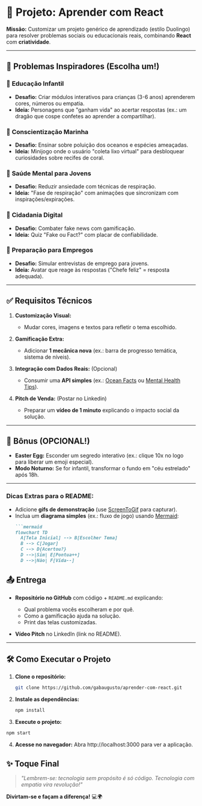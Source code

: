 # 🚀 Projeto: Aprender com React

**Missão:** Customizar um projeto genérico de aprendizado (estilo Duolingo) para resolver problemas sociais ou educacionais reais, combinando **React** com **criatividade**.  

---

## 📌 Problemas Inspiradores (Escolha um!)  

### 🧒 **Educação Infantil**  
- **Desafio:** Criar módulos interativos para crianças (3-6 anos) aprenderem cores, números ou empatia.  
- **Ideia:** Personagens que "ganham vida" ao acertar respostas (ex.: um dragão que cospe confetes ao aprender a compartilhar).  

### 🌊 **Conscientização Marinha**  
- **Desafio:** Ensinar sobre poluição dos oceanos e espécies ameaçadas.  
- **Ideia:** Minijogo onde o usuário "coleta lixo virtual" para desbloquear curiosidades sobre recifes de coral.  

### 🧠 **Saúde Mental para Jovens**  
- **Desafio:** Reduzir ansiedade com técnicas de respiração.  
- **Ideia:** "Fase de respiração" com animações que sincronizam com inspirações/expirações.  

### 📱 **Cidadania Digital**  
- **Desafio:** Combater fake news com gamificação.  
- **Ideia:** Quiz "Fake ou Fact?" com placar de confiabilidade.  

### 💼 **Preparação para Empregos**  
- **Desafio:** Simular entrevistas de emprego para jovens.  
- **Ideia:** Avatar que reage às respostas ("Chefe feliz" = resposta adequada).  

---

## ✅ Requisitos Técnicos  

1. **Customização Visual:**  
   - Mudar cores, imagens e textos para refletir o tema escolhido.  

2. **Gamificação Extra:**  
   - Adicionar **1 mecânica nova** (ex.: barra de progresso temática, sistema de níveis).  

3. **Integração com Dados Reais:**  (Opcional)
   - Consumir uma **API simples** (ex.: [Ocean Facts](https://oceanfacts.api) ou [Mental Health Tips](https://api.adviceslip.com/)).  

4. **Pitch de Venda:**  (Postar no Linkedin)
   - Preparar um **vídeo de 1 minuto** explicando o impacto social da solução.  

---

## 🎁 Bônus (OPCIONAL!)  

- **Easter Egg:** Esconder um segredo interativo (ex.: clique 10x no logo para liberar um emoji especial).  
- **Modo Noturno:** Se for infantil, transformar o fundo em "céu estrelado" após 18h.  

---

### Dicas Extras para o README:  
- Adicione **gifs de demonstração** (use [ScreenToGif](https://www.screentogif.com/) para capturar).  
- Inclua um **diagrama simples** (ex.: fluxo de jogo) usando [Mermaid](https://mermaid.js.org/):  
  ```markdown
  ```mermaid
  flowchart TD
    A[Tela Inicial] --> B[Escolher Tema]
    B --> C[Jogar]
    C --> D{Acertou?}
    D -->|Sim| E[Pontua++]
    D -->|Não| F[Vida--]

## 📤 Entrega  

- **Repositório no GitHub** com código + `README.md` explicando:  
  - Qual problema vocês escolheram e por quê.  
  - Como a gamificação ajuda na solução.  
  - Print das telas customizadas.

- **Vídeo Pitch** no LinkedIn (link no README).  

---

## 🛠️ Como Executar o Projeto  

1. **Clone o repositório:**  
   ```bash
   git clone https://github.com/gabaugusto/aprender-com-react.git
   ```
   
2. **Instale as dependências:**  
   ```bash
   npm install
   ```
   
3. **Execute o projeto:**
  ```bash
  npm start
   ```

4. **Acesse no navegador:**
Abra http://localhost:3000 para ver a aplicação.

## ✨ Toque Final  

> *"Lembrem-se: tecnologia sem propósito é só código. Tecnologia com empatia vira revolução!"*  

**Divirtam-se e façam a diferença!** 💻🌍  
